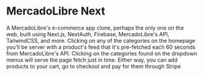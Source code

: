 # MercadoLibre Next

A MercadoLibre's e-commerce app clone, perhaps the only one on the web, built using Next.js, NextAuth, Firebase, MercadoLibre's API, TailwindCSS, and more. Clicking on any of the categories on the homepage you'll be server with a product's feed that it's pre-fetched each 60 seconds from MercadoLibre's API. Clicking on the categories found on the dropdown menus will serve the page fetch just in time. Either way, you can add products to your cart, go to checkout and pay for them through Stripe